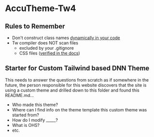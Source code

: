 # AccuTheme-Tw4

## Rules to Remember

- Don't construct class names [dynamically in your code](https://tailwindcss.com/docs/detecting-classes-in-source-files#dynamic-class-names) 
- Tw compiler does NOT scan files 
  - excluded by your .gitignore
  - CSS files ([verified in the docs](https://tailwindcss.com/docs/detecting-classes-in-source-files#which-files-are-scanned))

## Starter for Custom Tailwind based DNN Theme

This needs to answer the questions from scratch as if somewhere in the future, the person 
responsible for this website discovers that the site is using a custom theme and drilled 
down to this folder and found this README.md...

- Who made this theme?
- Where can I find info on the theme template this custom theme was started from?
- How do I modify _____?
- What is OHS?
- etc.
